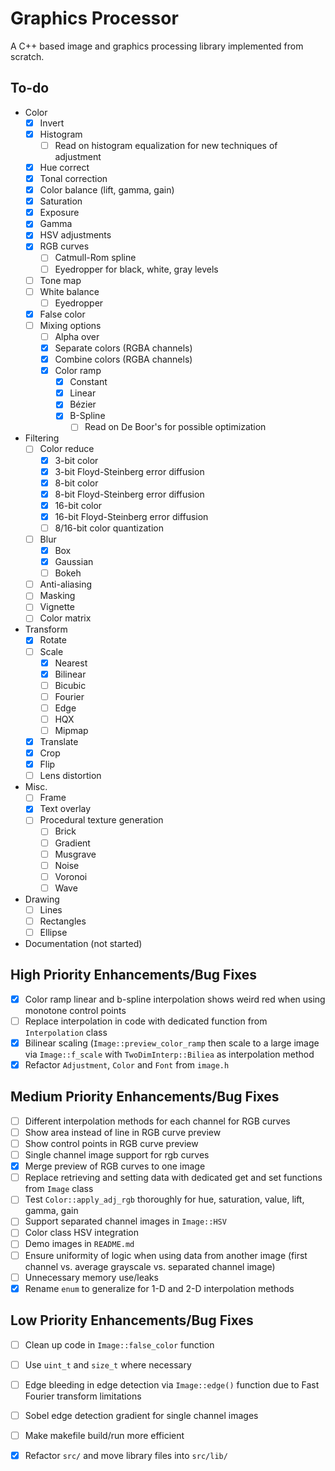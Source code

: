 # Graphics Processor
A C++ based image and graphics processing library implemented from scratch.

## To-do
- Color
    - [x] Invert
    - [x] Histogram
        - [ ] Read on histogram equalization for new techniques of adjustment
    - [x] Hue correct
    - [x] Tonal correction
    - [x] Color balance (lift, gamma, gain)
    - [x] Saturation
    - [x] Exposure
    - [x] Gamma
    - [x] HSV adjustments
    - [x] RGB curves
        - [ ] Catmull-Rom spline
        - [ ] Eyedropper for black, white, gray levels
    - [ ] Tone map
    - [ ] White balance
        - [ ] Eyedropper
    - [x] False color
    - [ ] Mixing options
        - [ ] Alpha over
        - [x] Separate colors (RGBA channels)
        - [x] Combine colors (RGBA channels)
        - [x] Color ramp
            - [x] Constant
            - [x] Linear
            - [x] Bézier
            - [x] B-Spline
                - [ ] Read on De Boor's for possible optimization
- Filtering
    - [ ] Color reduce
        - [x] 3-bit color
        - [x] 3-bit Floyd-Steinberg error diffusion
        - [x] 8-bit color
        - [x] 8-bit Floyd-Steinberg error diffusion
        - [x] 16-bit color
        - [x] 16-bit Floyd-Steinberg error diffusion
        - [ ] 8/16-bit color quantization
    - [ ] Blur
        - [x] Box
        - [x] Gaussian
        - [ ] Bokeh
    - [ ] Anti-aliasing
    - [ ] Masking
    - [ ] Vignette
    - [ ] Color matrix
- Transform
    - [x] Rotate
    - [ ] Scale
        - [x] Nearest
        - [x] Bilinear
        - [ ] Bicubic
        - [ ] Fourier
        - [ ] Edge
        - [ ] HQX
        - [ ] Mipmap
    - [x] Translate
    - [x] Crop
    - [x] Flip
    - [ ] Lens distortion
- Misc.
    - [ ] Frame
    - [x] Text overlay
    - [ ] Procedural texture generation
        - [ ] Brick
        - [ ] Gradient
        - [ ] Musgrave
        - [ ] Noise
        - [ ] Voronoi
        - [ ] Wave
- Drawing
    - [ ] Lines
    - [ ] Rectangles
    - [ ] Ellipse
- Documentation (not started)

## High Priority Enhancements/Bug Fixes
- [x] Color ramp linear and b-spline interpolation shows weird red when using monotone control points
- [ ] Replace interpolation in code with dedicated function from `Interpolation` class
- [x] Bilinear scaling (`Image::preview_color_ramp` then scale to a large image via `Image::f_scale` with `TwoDimInterp::Biliea` as interpolation method
- [x] Refactor `Adjustment`, `Color` and `Font` from `image.h`

## Medium Priority Enhancements/Bug Fixes
- [ ] Different interpolation methods for each channel for RGB curves
- [ ] Show area instead of line in RGB curve preview
- [ ] Show control points in RGB curve preview
- [ ] Single channel image support for rgb curves
- [x] Merge preview of RGB curves to one image
- [ ] Replace retrieving and setting data with dedicated get and set functions from `Image` class
- [ ] Test `Color::apply_adj_rgb` thoroughly for hue, saturation, value, lift, gamma, gain
- [ ] Support separated channel images in `Image::HSV`
- [ ] Color class HSV integration
- [ ] Demo images in `README.md`
- [ ] Ensure uniformity of logic when using data from another image (first channel vs. average grayscale vs. separated channel image)
- [ ] Unnecessary memory use/leaks
- [x] Rename `enum` to generalize for 1-D and 2-D interpolation methods

## Low Priority Enhancements/Bug Fixes
- [ ] Clean up code in `Image::false_color` function
- [ ] Use `uint_t` and `size_t` where necessary
- [ ] Edge bleeding in edge detection via `Image::edge()` function due to Fast Fourier transform limitations
- [ ] Sobel edge detection gradient for single channel images
- [ ] Make makefile build/run more efficient
- [x] Refactor `src/` and move library files into `src/lib/`

